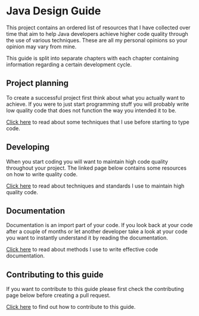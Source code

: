 # Java Design Guide
This project contains an ordered list of resources that I have collected over time that aim to help Java developers achieve higher code quality through the use of various techniques. These are all my personal opinions so your opinion may vary from mine. 

This guide is split into separate chapters with each chapter containing information regarding a certain development cycle.

## Project planning
To create a successful project first think about what you actually want to achieve. If you were to just start programming stuff  you will probably write low quality code that does not function the way you intended it to be.

[Click here](planning.md) to read about some techniques that I use before starting to type code.

## Developing
When you start coding you will want to maintain high code quality throughout your project. The linked page below contains some resources on how to write quality code.

[Click here](development.md) to read about techniques and standards I use to maintain high quality code.

## Documentation
Documentation is an import part of your code. If you look back at your code after a couple of months or let another developer take a look at your code you want to instantly understand it by reading the documentation.

[Click here](documentation.md) to read about methods I use to write effective code documentation.

## Contributing to this guide
If you want to contribute to this guide please first check the contributing page below before creating a pull request.

[Click here](contribute.md) to find out how to contribute to this guide.
